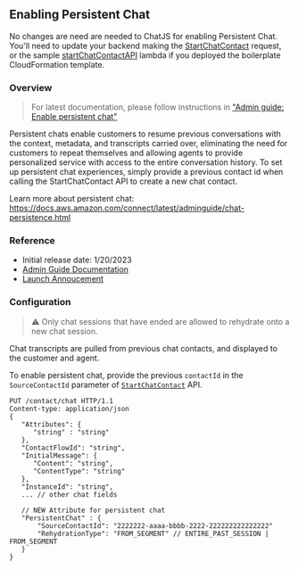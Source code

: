 ## Enabling Persistent Chat

No changes are need are needed to ChatJS for enabling Persistent Chat. You'll need to update your backend making the [StartChatContact](https://docs.aws.amazon.com/connect/latest/APIReference/API_StartChatContact.html) request, or the sample [startChatContactAPI](https://github.com/amazon-connect/amazon-connect-chat-ui-examples/tree/master/cloudformationTemplates/startChatContactAPI) lambda if you deployed the boilerplate CloudFormation template.

### Overview

> For latest documentation, please follow instructions in ["Admin guide: Enable persistent chat"](https://docs.aws.amazon.com/connect/latest/adminguide/chat-persistence.html)

Persistent chats enable customers to resume previous conversations with the context, metadata, and transcripts carried over, eliminating the need for customers to repeat themselves and allowing agents to provide personalized service with access to the entire conversation history. To set up persistent chat experiences, simply provide a previous contact id when calling the StartChatContact API to create a new chat contact.

Learn more about persistent chat: https://docs.aws.amazon.com/connect/latest/adminguide/chat-persistence.html

### Reference

 - Initial release date: 1/20/2023
 - [Admin Guide Documentation](https://docs.aws.amazon.com/connect/latest/adminguide/chat-persistence.html)
 - [Launch Annoucement](https://aws.amazon.com/about-aws/whats-new/2023/01/amazon-connect-persistent-chat-experiences/)

### Configuration

> ⚠️ Only chat sessions that have ended are allowed to rehydrate onto a new chat session.

Chat transcripts are pulled from previous chat contacts, and displayed to the customer and agent.

To enable persistent chat, provide the previous `contactId` in the `SourceContactId` parameter of [`StartChatContact`](https://docs.aws.amazon.com/connect/latest/APIReference/API_StartChatContact.html) API.

```http
PUT /contact/chat HTTP/1.1
Content-type: application/json
{
   "Attributes": {
      "string" : "string"
   },
   "ContactFlowId": "string",
   "InitialMessage": {
      "Content": "string",
      "ContentType": "string"
   },
   "InstanceId": "string",
   ... // other chat fields

   // NEW Attribute for persistent chat
   "PersistentChat" : {
       "SourceContactId": "2222222-aaaa-bbbb-2222-222222222222222"
       "RehydrationType": "FROM_SEGMENT" // ENTIRE_PAST_SESSION | FROM_SEGMENT
   }
}
```
